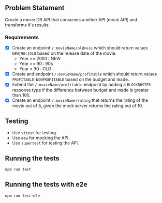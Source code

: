 ## Problem Statement

Create a movie DB API that consumes another API (mock API) and transforms it's results.

### Requirements

- [X] Create an endpoint `/:movieName/oldness` which should return values `NEW|90s|OLD` based on the release date of the movie.
  - Year >= 2000 : NEW
  - Year >= 90 : 90s
  - Year < 90 : OLD
- [X] Create and endpoint `/:movieName/profitable` which should return values `PROFITABLE|NONPROFITABLE` based on the budget and made.
- [X] Extend the `/:movieName/profitable` endpoint by adding a `BLOCKBUSTER` response type if the difference between budget and made is greater than 100.
- [X] Create an endpoint `/:movieName/rating` that returns the rating of the movie out of 5, given the mock server returns the rating out of 10.

## Testing

- Use `vitest` for testing.
- Use `msw` for mocking the API.
- Use `supertest` for testing the API.

## Running the tests

```bash
npm run test
```

## Running the tests with e2e

```bash
npm run test:e2e
```
